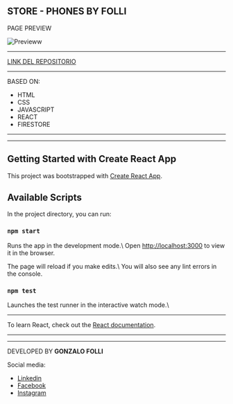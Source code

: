 ## STORE - PHONES BY FOLLI 

PAGE PREVIEW

![Previeww](https://github.com/gonza-folli/phonesByFolli/blob/main/src/components/assets/preview.gif)
___

[LINK DEL REPOSITORIO](https://github.com/gonza-folli/phonesByFolli)
___

BASED ON:

 - HTML
 - CSS
 - JAVASCRIPT
 - REACT
 - FIRESTORE
___
___
## Getting Started with Create React App

This project was bootstrapped with [Create React App](https://github.com/facebook/create-react-app).

## Available Scripts

  
In the project directory, you can run:

  

### `npm start`

  

Runs the app in the development mode.\ Open [http://localhost:3000](http://localhost:3000) to view it in the browser.

  

The page will reload if you make edits.\ You will also see any lint errors in the console.

  

### `npm test`

  

Launches the test runner in the interactive watch mode.\

  ___

To learn React, check out the [React documentation](https://reactjs.org/).
___
___
DEVELOPED BY **GONZALO FOLLI**

Social media:

 - [Linkedin](https://www.linkedin.com/in/gfolli/)
 - [Facebook](https://www.facebook.com/gfolli/)
 - [Instagram](https://www.instagram.com/gonzafolli/)